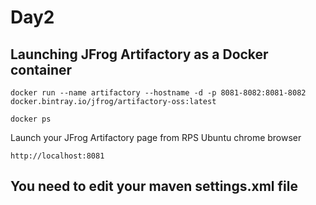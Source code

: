 # Day2

## Launching JFrog Artifactory as a Docker container
```
docker run --name artifactory --hostname -d -p 8081-8082:8081-8082 docker.bintray.io/jfrog/artifactory-oss:latest

docker ps
```

Launch your JFrog Artifactory page from RPS Ubuntu chrome browser
```
http://localhost:8081
```

## You need to edit your maven settings.xml file
